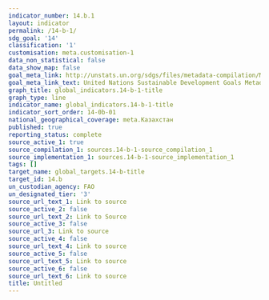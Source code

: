 ```yaml
---
indicator_number: 14.b.1
layout: indicator
permalink: /14-b-1/
sdg_goal: '14'
classification: '1'
customisation: meta.customisation-1
data_non_statistical: false
data_show_map: false
goal_meta_link: http://unstats.un.org/sdgs/files/metadata-compilation/Metadata-Goal-14.pdf
goal_meta_link_text: United Nations Sustainable Development Goals Metadata (pdf 288kB)
graph_title: global_indicators.14-b-1-title
graph_type: line
indicator_name: global_indicators.14-b-1-title
indicator_sort_order: 14-0b-01
national_geographical_coverage: meta.Казахстан
published: true
reporting_status: complete
source_active_1: true
source_compilation_1: sources.14-b-1-source_compilation_1
source_implementation_1: sources.14-b-1-source_implementation_1
tags: []
target_name: global_targets.14-b-title
target_id: 14.b
un_custodian_agency: FAO
un_designated_tier: '3'
source_url_text_1: Link to source
source_active_2: false
source_url_text_2: Link to Source
source_active_3: false
source_url_3: Link to source
source_active_4: false
source_url_text_4: Link to source
source_active_5: false
source_url_text_5: Link to source
source_active_6: false
source_url_text_6: Link to source
title: Untitled
---
```

